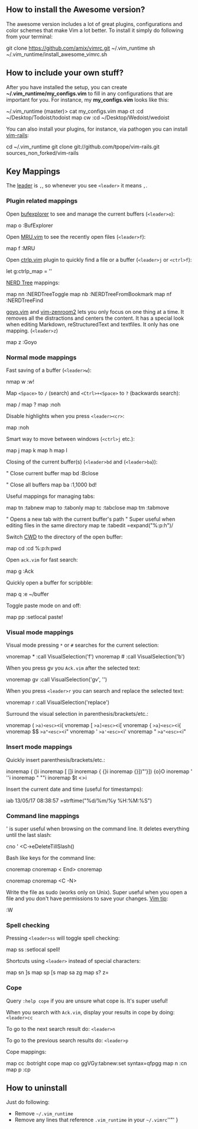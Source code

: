 ## How to install the Awesome version?
The awesome version includes a lot of great plugins, configurations and color schemes that make Vim a lot better. To install it simply do following from your terminal:

git clone https://github.com/amix/vimrc.git ~/.vim_runtime
sh ~/.vim_runtime/install_awesome_vimrc.sh

## How to include your own stuff?

After you have installed the setup, you can create **~/.vim_runtime/my_configs.vim** to fill in any configurations that are important for you. For instance, my **my_configs.vim** looks like this:

~/.vim_runtime (master)> cat my_configs.vim
map <leader>ct :cd ~/Desktop/Todoist/todoist<cr>
map <leader>cw :cd ~/Desktop/Wedoist/wedoist<cr> 

You can also install your plugins, for instance, via pathogen you can install [vim-rails](https://github.com/tpope/vim-rails):

cd ~/.vim_runtime
git clone git://github.com/tpope/vim-rails.git sources_non_forked/vim-rails


## Key Mappings

The [leader](http://learnvimscriptthehardway.stevelosh.com/chapters/06.html#leader) is `,`, so whenever you see `<leader>` it means `,`.


### Plugin related mappings

Open [bufexplorer](https://github.com/vim-scripts/bufexplorer.zip) to see and manage the current buffers (`<leader>o`):

map <leader>o :BufExplorer<cr>

Open [MRU.vim](https://github.com/vim-scripts/mru.vim) to see the recently open files (`<leader>f`):

map <leader>f :MRU<CR>

Open [ctrlp.vim](https://github.com/kien/ctrlp.vim) plugin to quickly find a file or a buffer (`<leader>j` or `<ctrl>f`):

let g:ctrlp_map = '<c-f>'

[NERD Tree](https://github.com/scrooloose/nerdtree) mappings:

map <leader>nn :NERDTreeToggle<cr>
map <leader>nb :NERDTreeFromBookmark 
map <leader>nf :NERDTreeFind<cr>

[goyo.vim](https://github.com/junegunn/goyo.vim) and [vim-zenroom2](https://github.com/amix/vim-zenroom2) lets you only focus on one thing at a time. It removes all the distractions and centers the content. It has a special look when editing Markdown, reStructuredText and textfiles. It only has one mapping. (`<leader>z`)

map <leader>z :Goyo<cr>


### Normal mode mappings

Fast saving of a buffer (`<leader>w`):

nmap <leader>w :w!<cr>

Map `<Space>` to `/` (search) and `<Ctrl>+<Space>` to `?` (backwards search):

map <space> /
map <c-space> ?
map <silent> <leader><cr> :noh<cr>

Disable highlights when you press `<leader><cr>`:

map <silent> <leader><cr> :noh<cr>

Smart way to move between windows (`<ctrl>j` etc.):

map <C-j> <C-W>j
map <C-k> <C-W>k
map <C-h> <C-W>h
map <C-l> <C-W>l

Closing of the current buffer(s) (`<leader>bd` and (`<leader>ba`)):

" Close current buffer
map <leader>bd :Bclose<cr>

" Close all buffers
map <leader>ba :1,1000 bd!<cr>

Useful mappings for managing tabs:

map <leader>tn :tabnew<cr>
map <leader>to :tabonly<cr>
map <leader>tc :tabclose<cr>
map <leader>tm :tabmove 

" Opens a new tab with the current buffer's path
" Super useful when editing files in the same directory
map <leader>te :tabedit <c-r>=expand("%:p:h")<cr>/

Switch [CWD](http://vim.wikia.com/wiki/Set_working_directory_to_the_current_file) to the directory of the open buffer:

map <leader>cd :cd %:p:h<cr>:pwd<cr>

Open `ack.vim` for fast search:

map <leader>g :Ack 

Quickly open a buffer for scripbble:

map <leader>q :e ~/buffer<cr>

Toggle paste mode on and off:

map <leader>pp :setlocal paste!<cr>


### Visual mode mappings

Visual mode pressing `*` or `#` searches for the current selection:

vnoremap <silent> * :call VisualSelection('f')<CR>
vnoremap <silent> # :call VisualSelection('b')<CR>

When you press gv you `Ack.vim` after the selected text:

vnoremap <silent> gv :call VisualSelection('gv', '')<CR>

When you press `<leader>r` you can search and replace the selected text:

vnoremap <silent> <leader>r :call VisualSelection('replace')<CR>

Surround the visual selection in parenthesis/brackets/etc.:

vnoremap ( <esc>`>a)<esc>`<i(<esc>
vnoremap [ <esc>`>a]<esc>`<i[<esc>
vnoremap { <esc>`>a}<esc>`<i{<esc>
vnoremap $$ <esc>`>a"<esc>`<i"<esc>
vnoremap ' <esc>`>a'<esc>`<i'<esc>
vnoremap " <esc>`>a"<esc>`<i"<esc>


### Insert mode mappings

Quickly insert parenthesis/brackets/etc.:

inoremap ( ()<esc>i
inoremap [ []<esc>i
inoremap { {}<esc>i
inoremap {}])"'}])
{<esc>o}<esc>O
inoremap ' ''<esc>i
inoremap " ""<esc>i
inoremap $t <><esc>i

Insert the current date and time (useful for timestamps):

iab 13/05/17 08:38:57 <c-r>=strftime("%d/%m/%y %H:%M:%S")<cr>


### Command line mappings

' is super useful when browsing on the command line. It deletes everything until the last slash:

cno ' <C-\>eDeleteTillSlash()<cr>

Bash like keys for the command line:

cnoremap <C-A><Home>
cnoremap <C-E><                End>
cnoremap <C-K><C-U>

cnoremap <C-P> <Up>
cnoremap <C        -N> <Down>

Write the file as sudo (works only on Unix). Super useful when you open a file and you don't have permissions to save your changes. [Vim tip](http://vim.wikia.com/wiki/Su-write):

:W 


### Spell checking
Pressing `<leader>ss` will toggle spell checking:

map <leader>ss :setlocal spell!<cr>

Shortcuts using `<leader>` instead of special characters:

map <leader>sn ]s
map <leader>sp [s
map <leader>sa zg
map <leader>s? z=


### Cope
Query `:help cope` if you are unsure what cope is. It's super useful!

When you search with `Ack.vim`, display your results in cope by doing:
`<leader>cc`

To go to the next search result do:
`<leader>n`

To go to the previous search results do:
`<leader>p`

Cope mappings:

map <leader>cc :botright cope<cr>
map <leader>co ggVGy:tabnew<cr>:set syntax=qf<cr>pgg
map <leader>n :cn<cr>
map <leader>p :cp<cr>


## How to uninstall
Just do following:
* Remove `~/.vim_runtime`
* Remove any lines that reference `.vim_runtime` in your `~/.vimrc`''"'
}
